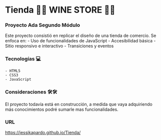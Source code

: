 # Tienda 🛒🛒 WINE STORE 🍷🍷 

### Proyecto Ada Segundo Módulo 

Este proyecto consistió en replicar el diseño de una tienda de comercio.
Se enfoca en:
    - Uso de funcionalidades de JavaScript
    - Accesibilidad básica
    - Sitio responsivo e interactivo
    - Transiciones y eventos

### Tecnologías 💻
    - HTML5
    - CSS3
    - JavaScript

### Consideraciones 🛠️🛠️
El proyecto todavía está en construcción, a medida que vaya adquiriendo más conocimientos podré sumarle mas funcionalidades.

### URL
https://jessikapardo.github.io/Tienda/
